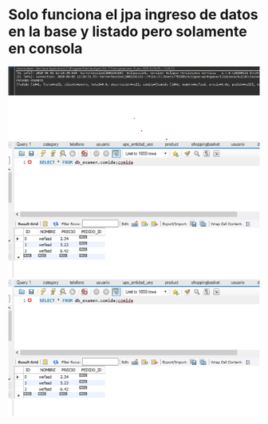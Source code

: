 # Solo funciona el jpa ingreso de datos en la base y listado pero solamente en consola
![](capturas/1.png)
![](capturas/2.png)
![](capturas/3.png)